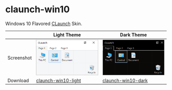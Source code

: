 # claunch-win10
Windows 10 Flavored [CLaunch](http://hp.vector.co.jp/authors/VA018351/claunch.html) Skin.

|            | Light Theme                                                                                                       | Dark Theme                                                                                                      |
|------------|-------------------------------------------------------------------------------------------------------------------|-----------------------------------------------------------------------------------------------------------------|
| Screenshot | <img src="screenshot-light.png">                                                                                  | <img src="screenshot-dark.png">                                                                                 |
| Download   | [claunch-win10-light](https://github.com/yurafuca/claunch-win10/releases/latest/download/claunch-win10-light.zip) | [claunch-win10-dark](https://github.com/yurafuca/claunch-win10/releases/latest/download/claunch-win10-dark.zip) |